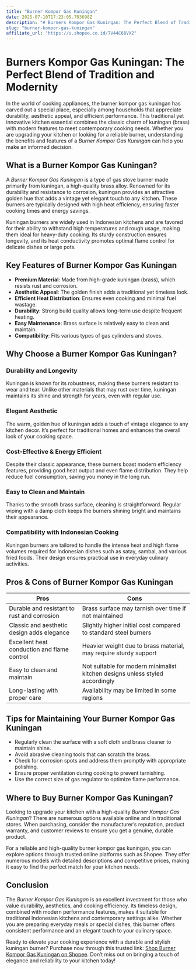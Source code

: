 ```yaml
---
title: "Burner Kompor Gas Kuningan"
date: 2025-07-10T17:23:05.703698Z
description: "# Burners Kompor Gas Kuningan: The Perfect Blend of Tradition and Modernity..."
slug: "burner-kompor-gas-kuningan"
affiliate_url: "https://s.shopee.co.id/7V44C68VX2"
---
```

# Burners Kompor Gas Kuningan: The Perfect Blend of Tradition and Modernity

In the world of cooking appliances, the burner kompor gas kuningan has carved out a special place, especially among households that appreciate durability, aesthetic appeal, and efficient performance. This traditional yet innovative kitchen essential combines the classic charm of kuningan (brass) with modern features to meet contemporary cooking needs. Whether you are upgrading your kitchen or looking for a reliable burner, understanding the benefits and features of a *Burner Kompor Gas Kuningan* can help you make an informed decision.

## What is a Burner Kompor Gas Kuningan?

A *Burner Kompor Gas Kuningan* is a type of gas stove burner made primarily from kuningan, a high-quality brass alloy. Renowned for its durability and resistance to corrosion, kuningan provides an attractive golden hue that adds a vintage yet elegant touch to any kitchen. These burners are typically designed with high heat efficiency, ensuring faster cooking times and energy savings.

Kuningan burners are widely used in Indonesian kitchens and are favored for their ability to withstand high temperatures and rough usage, making them ideal for heavy-duty cooking. Its sturdy construction ensures longevity, and its heat conductivity promotes optimal flame control for delicate dishes or large pots.

## Key Features of Burner Kompor Gas Kuningan

- **Premium Material**: Made from high-grade kuningan (brass), which resists rust and corrosion.
- **Aesthetic Appeal**: The golden finish adds a traditional yet timeless look.
- **Efficient Heat Distribution**: Ensures even cooking and minimal fuel wastage.
- **Durability**: Strong build quality allows long-term use despite frequent heating.
- **Easy Maintenance**: Brass surface is relatively easy to clean and maintain.
- **Compatibility**: Fits various types of gas cylinders and stoves.

## Why Choose a Burner Kompor Gas Kuningan?

### Durability and Longevity

Kuningan is known for its robustness, making these burners resistant to wear and tear. Unlike other materials that may rust over time, kuningan maintains its shine and strength for years, even with regular use.

### Elegant Aesthetic

The warm, golden hue of kuningan adds a touch of vintage elegance to any kitchen décor. It’s perfect for traditional homes and enhances the overall look of your cooking space.

### Cost-Effective & Energy Efficient

Despite their classic appearance, these burners boast modern efficiency features, providing good heat output and even flame distribution. They help reduce fuel consumption, saving you money in the long run.

### Easy to Clean and Maintain

Thanks to the smooth brass surface, cleaning is straightforward. Regular wiping with a damp cloth keeps the burners shining bright and maintains their appearance.

### Compatibility with Indonesian Cooking

Kuningan burners are tailored to handle the intense heat and high flame volumes required for Indonesian dishes such as satay, sambal, and various fried foods. Their design ensures practical use in everyday culinary activities.

## Pros & Cons of Burner Kompor Gas Kuningan

| **Pros** | **Cons** |
| --- | --- |
| Durable and resistant to rust and corrosion | Brass surface may tarnish over time if not maintained |
| Classic and aesthetic design adds elegance | Slightly higher initial cost compared to standard steel burners |
| Excellent heat conduction and flame control | Heavier weight due to brass material, may require sturdy support |
| Easy to clean and maintain | Not suitable for modern minimalist kitchen designs unless styled accordingly |
| Long-lasting with proper care | Availability may be limited in some regions |

## Tips for Maintaining Your Burner Kompor Gas Kuningan

- Regularly clean the surface with a soft cloth and brass cleaner to maintain shine.
- Avoid abrasive cleaning tools that can scratch the brass.
- Check for corrosion spots and address them promptly with appropriate polishing.
- Ensure proper ventilation during cooking to prevent tarnishing.
- Use the correct size of gas regulator to optimize flame performance.

## Where to Buy Burner Kompor Gas Kuningan?

Looking to upgrade your kitchen with a high-quality *Burner Kompor Gas Kuningan*? There are numerous options available online and in traditional stores. When purchasing, consider the manufacturer’s reputation, product warranty, and customer reviews to ensure you get a genuine, durable product.

For a reliable and high-quality burner kompor gas kuningan, you can explore options through trusted online platforms such as Shopee. They offer numerous models with detailed descriptions and competitive prices, making it easy to find the perfect match for your kitchen needs.

## Conclusion

The *Burner Kompor Gas Kuningan* is an excellent investment for those who value durability, aesthetics, and cooking efficiency. Its timeless design, combined with modern performance features, makes it suitable for traditional Indonesian kitchens and contemporary settings alike. Whether you are preparing everyday meals or special dishes, this burner offers consistent performance and an elegant touch to your culinary space.

Ready to elevate your cooking experience with a durable and stylish kuningan burner? Purchase now through this trusted link: [Shop Burner Kompor Gas Kuningan on Shopee](https://s.shopee.co.id/7V44C68VX2). Don’t miss out on bringing a touch of elegance and reliability to your kitchen today!